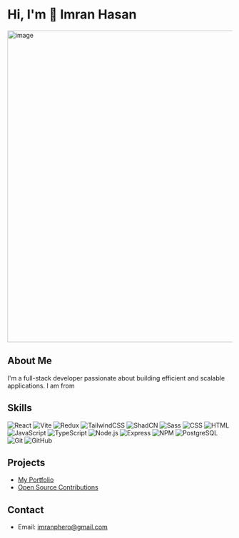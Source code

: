 # Hi, I'm 👋 Imran Hasan
<img width="920" height="700" alt="image" src="[https://github.com/user-attachments/assets/816c1080-b44c-43b5-a868-d5e929f0943a](https://www.canva.com/design/DAGx26KJz3Y/W-7pLKsKHSAT86Ingaa9Yw/edit?utm_content=DAGx26KJz3Y&utm_campaign=designshare&utm_medium=link2&utm_source=sharebutton)" />



## About Me
I'm a full-stack developer passionate about building efficient and scalable applications. I am from 




## Skills
![React](https://img.shields.io/badge/React-%2300D8FF?style=flat&logo=react&logoColor=white)
![Vite](https://img.shields.io/badge/Vite-%23000000?style=flat&logo=vite&logoColor=F7C800)
![Redux](https://img.shields.io/badge/Redux-%23593D88?style=flat&logo=redux&logoColor=white)
![TailwindCSS](https://img.shields.io/badge/TailwindCSS-%2338BDF8?style=flat&logo=tailwind-css&logoColor=white)
![ShadCN](https://img.shields.io/badge/ShadCN-%23000000?style=flat&logo=shadcn&logoColor=white)
![Sass](https://img.shields.io/badge/Sass-%23CF649A?style=flat&logo=sass&logoColor=white)
![CSS](https://img.shields.io/badge/CSS-%231572B6?style=flat&logo=css3&logoColor=white)
![HTML](https://img.shields.io/badge/HTML-%23E34F26?style=flat&logo=html5&logoColor=white)
![JavaScript](https://img.shields.io/badge/JavaScript-%23F7DF1E?style=flat&logo=javascript&logoColor=white)
![TypeScript](https://img.shields.io/badge/TypeScript-%232F73A8?style=flat&logo=typescript&logoColor=white)
![Node.js](https://img.shields.io/badge/Node.js-339933?style=flat&logo=node.js&logoColor=white)
![Express](https://img.shields.io/badge/Express-%23404d59?style=flat&logo=express&logoColor=white)
![NPM](https://img.shields.io/badge/NPM-%23CB3837?style=flat&logo=npm&logoColor=white)
![PostgreSQL](https://img.shields.io/badge/PostgreSQL-%23404B69?style=flat&logo=postgresql&logoColor=white)
![Git](https://img.shields.io/badge/Git-%23F1502F?style=flat&logo=git&logoColor=white)
![GitHub](https://img.shields.io/badge/GitHub-%23121011?style=flat&logo=github&logoColor=white)

## Projects
- [My Portfolio](https://johnsmith.dev)
- [Open Source Contributions](https://github.com/johnsmith?tab=repositories)

## Contact
- Email: imranphero@gmail.com

